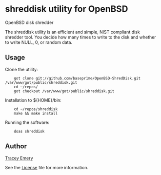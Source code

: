 # shreddisk utility for OpenBSD

OpenBSD disk shredder

The shreddisk utility is an efficient and simple, NIST compliant disk shredder
tool. You decide how many times to write to the disk and whether to write NULL,
0, or random data.

Usage
-----

Clone the utility:

		got clone git://github.com/basepr1me/OpenBSD-ShredDisk.git /var/www/got/public/shreddisk.git
		cd ~/repos/
		got checkout /var/www/got/public/shreddisk.git

Installation to ${HOME}/bin:

		cd ~/repos/shreddisk
		make && make install

Running the software:

		doas shreddisk

Author
------

[Tracey Emery](https://github.com/basepr1me/)

See the [License](LICENSE.md) file for more information.
